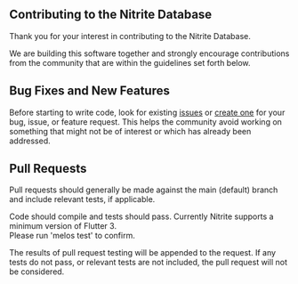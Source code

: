 ## Contributing to the Nitrite Database

Thank you for your interest in contributing to the Nitrite Database.

We are building this software together and strongly encourage contributions from the community that are within the guidelines set forth 
below. 

Bug Fixes and New Features
--------------------------

Before starting to write code, look for existing [issues](https://github.com/nitrite/nitrite-flutter/issues) or 
[create one](https://github.com/nitrite/nitrite-flutter/issues/new) for your bug, issue, or feature request. This helps the community 
avoid working on something that might not be of interest or which has already been addressed.

Pull Requests
-------------

Pull requests should generally be made against the main (default) branch and include relevant tests, if applicable. 

Code should compile and tests should pass. Currently Nitrite supports a minimum version of Flutter 3.  
Please run 'melos test' to confirm.

The results of pull request testing will be appended to the request. If any tests do not pass, or relevant tests are not included, the pull request will not be considered.